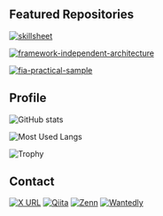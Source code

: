 ## Featured Repositories

[![skillsheet](https://github-readme-stats.vercel.app/api/pin/?username=suguruTakahashi-1234&repo=skillsheet)](https://github.com/suguruTakahashi-1234/skillsheet)

[![framework-independent-architecture](https://github-readme-stats.vercel.app/api/pin/?username=suguruTakahashi-1234&repo=framework-independent-architecture)](https://github.com/suguruTakahashi-1234/framework-independent-architecture)

[![fia-practical-sample](https://github-readme-stats.vercel.app/api/pin/?username=suguruTakahashi-1234&repo=fia-practical-sample)](https://github.com/suguruTakahashi-1234/fia-practical-sample)

## Profile

![GitHub stats](https://github-readme-stats.vercel.app/api?username=suguruTakahashi-1234&show_icons=true)

![Most Used Langs](https://github-readme-stats.vercel.app/api/top-langs/?username=suguruTakahashi-1234)

![Trophy](https://github-profile-trophy.vercel.app/?username=suguruTakahashi-1234)

## Contact

[![X URL](https://img.shields.io/twitter/url?url=https%3A%2F%2Ftwitter.com%2Fikuraikuraaaaaa)](https://twitter.com/ikuraikuraaaaaa)
[![Qiita](https://img.shields.io/badge/Qiita-white?logo=qiita)](https://qiita.com/sugurutakahashi12345)
[![Zenn](https://img.shields.io/badge/Zenn-white?logo=zenn)](https://zenn.dev/ikuraikura)
[![Wantedly](https://img.shields.io/badge/Wantedly-white?logo=wantedly)](https://www.wantedly.com/id/suguru_takahashi_m)
